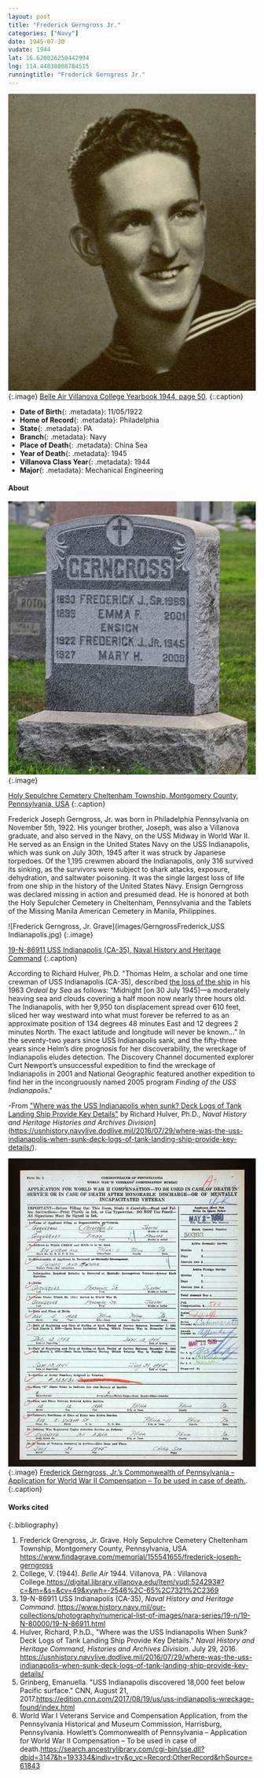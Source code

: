 ```yaml
---
layout: post
title: "Frederick Gerngross Jr."
categories: ["Navy"]
date: 1945-07-30
vudate: 1944
lat: 16.620026250442994 
lng: 114.44838008784515
runningtitle: "Frederick Gerngross Jr."
---
```


![Frederick Gerngross Jr.](images/GerngrossFrederickJr_BelleAir_3.jpg)
  {:.image}
[Belle Air Villanova College Yearbook 1944, page 50](https://digital.library.villanova.edu/Item/vudl:524293#?c=&m=&s=&cv=49&xywh=-2546%2C-65%2C7321%2C2369).
  {:.caption}

* **Date of Birth**{: .metadata}: 11/05/1922
* **Home of Record**{: .metadata}: Philadelphia
* **State**{: .metadata}: PA
* **Branch**{: .metadata}: Navy
* **Place of Death**{: .metadata}: China Sea
* **Year of Death**{: .metadata}: 1945
* **Villanova Class Year**{: .metadata}: 1944
* **Major**{: .metadata}: Mechanical Engineering

#### About

![Frederick Gerngross, Jr. Grave](images/GerngrossFrederickJr_Grave_1.jpg)
  {:.image}

[Holy Sepulchre Cemetery Cheltenham Township, Montgomery County, Pennsylvania, USA](https://www.findagrave.com/memorial/155541655/frederick-joseph-gerngross)
  {:.caption}

Frederick Joseph Gerngross, Jr. was born in Philadelphia Pennsylvania on November 5th, 1922. His younger brother, Joseph, was also a Villanova graduate, and also served in the Navy, on the USS Midway in World War II. He served as an Ensign in the United States Navy on the USS Indianapolis, which was sunk on July 30th, 1945 after it was struck by Japanese torpedoes. Of the 1,195 crewmen aboard the Indianapolis, only 316 survived its sinking, as the survivors were subject to shark attacks, exposure, dehydration, and saltwater poisoning. It was the single largest loss of life from one ship in the history of the United States Navy. Ensign Gerngross was declared missing in action and presumed dead. He is honored at both the Holy Sepulcher Cemetery in Cheltenham, Pennsylvania and the Tablets of the Missing Manila American Cemetery in Manila, Philippines.

![Frederick Gerngross, Jr. Grave](images/GerngrossFrederick_USS Indianapolis.jpg)
  {:.image}

[19-N-86911 USS Indianapolis (CA-35), Naval History and Heritage Command](https://www.history.navy.mil/our-collections/photography/numerical-list-of-images/nara-series/19-n/19-N-80000/19-N-86911.html)
  {:.caption}

According to Richard Hulver, Ph.D. "Thomas Helm, a scholar and one time crewman of USS Indianapolis (CA-35), described [the loss of the ship](https://www.history.navy.mil/browse-by-topic/ships/modern-ships/indianapolis.html) in his 1963 _Ordeal by Sea_ as follows: “Midnight [on 30 July 1945]—a moderately heaving sea and clouds covering a half moon now nearly three hours old. The Indianapolis, with her 9,950 ton displacement spread over 610 feet, sliced her way westward into what must forever be referred to as an approximate position of 134 degrees 48 minutes East and 12 degrees 2 minutes North. The exact latitude and longitude will never be known…” In the seventy-two years since USS Indianapolis sank, and the fifty-three years since Helm’s dire prognosis for her discoverability, the wreckage of Indianapolis eludes detection. The Discovery Channel documented explorer Curt Newport’s unsuccessful expedition to find the wreckage of Indianapolis in 2001 and National Geographic featured another expedition to find her in the incongruously named 2005 program _Finding of the USS Indianapolis_."

-From ["Where was the USS Indianapolis when sunk? Deck Logs of Tank Landing Ship Provide Key Details"](https://usnhistory.navylive.dodlive.mil/2016/07/29/where-was-the-uss-indianapolis-when-sunk-deck-logs-of-tank-landing-ship-provide-key-details/) by Richard Hulver, Ph.D., _Naval History and Heritage Histories and Archives Division_](https://usnhistory.navylive.dodlive.mil/2016/07/29/where-was-the-uss-indianapolis-when-sunk-deck-logs-of-tank-landing-ship-provide-key-details/).

![Gerngross's Application for World War II Compensation](images/GerngrossWWIICompensationApplication_2.jpg)
  {:.image}
[Frederick Gerngross, Jr.’s Commonwealth of Pennsylvania – Application for World War II Compensation – To be used in case of death.](https://search.ancestrylibrary.com/cgi-bin/sse.dll?dbid=3147&h=193334&indiv=try&o_vc=Record:OtherRecord&rhSource=61843).
  {:.caption}

#### Works cited

{:.bibliography}
1. Frederick Grengross, Jr. Grave. Holy Sepulchre Cemetery Cheltenham Township, Montgomery County, Pennsylvania, USA <https://www.findagrave.com/memorial/155541655/frederick-joseph-gerngross>
2. College, V. (1944). _Belle Air_ 1944. Villanova, PA : Villanova College.<https://digital.library.villanova.edu/Item/vudl:524293#?c=&m=&s=&cv=49&xywh=-2546%2C-65%2C7321%2C2369>
4. 19-N-86911 USS Indianapolis (CA-35), _Naval History and Heritage Command_. <https://www.history.navy.mil/our-collections/photography/numerical-list-of-images/nara-series/19-n/19-N-80000/19-N-86911.html>
5. Hulver, Richard, P.h.D., "Where was the USS Indianapolis When Sunk? Deck Logs of Tank Landing Ship Provide Key Details." _Naval History and Heritage Command, Histories and Archives Division_. July 29, 2016. <https://usnhistory.navylive.dodlive.mil/2016/07/29/where-was-the-uss-indianapolis-when-sunk-deck-logs-of-tank-landing-ship-provide-key-details/>
6. Grinberg, Emanuella. "USS Indianapolis discovered 18,000 feet below Pacific surface." CNN, August 21, 2017.<https://edition.cnn.com/2017/08/19/us/uss-indianapolis-wreckage-found/index.html>
7. World War I Veterans Service and Compensation Application, from the Pennsylvania Historical and Museum Commission, Harrisburg, Pennsylvania. Howlett’s Commonwealth of Pennsylvania – Application for World War II Compensation – To be used in case of death.<https://search.ancestrylibrary.com/cgi-bin/sse.dll?dbid=3147&h=193334&indiv=try&o_vc=Record:OtherRecord&rhSource=61843>
